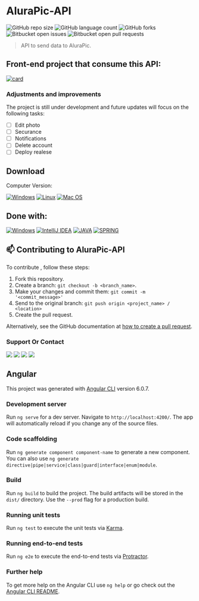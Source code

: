 # AluraPic-API

<!---Esses são exemplos. Veja https://shields.io para outras pessoas ou para personalizar este conjunto de escudos. Você pode querer incluir dependências, status do projeto e informações de licença aqui--->

![GitHub repo size](https://img.shields.io/github/repo-size/GustavoRidgue/AluraPic-API?style=for-the-badge)
![GitHub language count](https://img.shields.io/github/languages/count/GustavoRidgue/AluraPic-API?style=for-the-badge)
![GitHub forks](https://img.shields.io/github/forks/GustavoRidgue/AluraPic-API?style=for-the-badge)
![Bitbucket open issues](https://img.shields.io/bitbucket/issues/GustavoRidgue/AluraPic-API?style=for-the-badge)
![Bitbucket open pull requests](https://img.shields.io/bitbucket/pr-raw/GustavoRidgue/AluraPic-API?style=for-the-badge)

> API to send data to AluraPic.

## Front-end project that consume this API:
[![card](https://github-readme-stats.vercel.app/api/pin/?username=GustavoRidgue&repo=AluraPic)](https://github.com/GustavoRidgue/AluraPic)

### Adjustments and improvements

The project is still under development and future updates will focus on the following tasks:

- [ ] Edit photo
- [ ] Securance
- [ ] Notifications
- [ ] Delete account
- [ ] Deploy realese

## Download

Computer Version:

[![Windows](https://img.shields.io/badge/Windows-0078D6?style=for-the-badge&logo=windows&logoColor=white)](https://github.com/GustavoRidgue/AluraPic-API/releases)
[![Linux](https://img.shields.io/badge/Linux-FF6600?style=for-the-badge&logo=linux&logoColor=white)](https://github.com/GustavoRidgue/AluraPic-API/releases)
[![Mac OS](https://img.shields.io/badge/mac%20os-000000?style=for-the-badge&logo=macos&logoColor=F0F0F0)](https://github.com/GustavoRidgue/AluraPic-API/releases)

## Done with:
[![Windows](https://img.shields.io/badge/Windows-0078D6?style=for-the-badge&logo=windows&logoColor=white)](https://www.microsoft.com/pt-br/windows/get-windows-10)
[![IntelliJ IDEA](https://img.shields.io/badge/IntelliJIDEA-000000.svg?style=for-the-badge&logo=intellij-idea&logoColor=white)](https://www.jetbrains.com/pt-br/idea/)
[![JAVA](https://img.shields.io/badge/Java-ED8B00?style=for-the-badge&logo=java&logoColor=white)](https://www.java.com/en/)
[![SPRING](https://img.shields.io/badge/Spring-6DB33F?style=for-the-badge&logo=spring&logoColor=white)](https://spring.io/)


## 📫 Contributing to AluraPic-API
<!---Se o seu README for longo ou se você tiver algum processo ou etapas específicas que deseja que os contribuidores sigam, considere a criação de um arquivo CONTRIBUTING.md separado--->
To contribute <AluraPic-API>, follow these steps:

1. Fork this repository.
2. Create a branch: `git checkout -b <branch_name>`.
3. Make your changes and commit them: `git commit -m '<commit_message>'`
4. Send to the original branch: `git push origin <project_name> / <location>`
5. Create the pull request.

Alternatively, see the GitHub documentation at [how to create a pull request](https://help.github.com/en/github/collaborating-with-issues-and-pull-requests/creating-a-pull-request).

### Support Or Contact

<div> 
  <a href="https://www.facebook.com/GustavoRidgueBarbosadeOliveira" target="_blank"><img src="https://img.shields.io/badge/Facebook-1877F2?style=for-the-badge&logo=facebook&logoColor=white" target="_blank"></a>
  <a href="https://www.instagram.com/gustavo_ridgue" target="_blank"><img src="https://img.shields.io/badge/-Instagram-%23E4405F?style=for-the-badge&logo=instagram&logoColor=white" target="_blank"></a>
  <a href="https://www.linkedin.com/in/gustavo-ridgue" target="_blank"><img src="https://img.shields.io/badge/-LinkedIn-%230077B5?style=for-the-badge&logo=linkedin&logoColor=white" target="_blank"></a> 
  <a href = "mailto:gustavo.ridgue@gmail.com"><img src="https://img.shields.io/badge/Gmail-D14836?style=for-the-badge&logo=gmail&logoColor=white" target="_blank"></a>
</div>
  
  
## Angular

This project was generated with [Angular CLI](https://github.com/angular/angular-cli) version 6.0.7.

### Development server

Run `ng serve` for a dev server. Navigate to `http://localhost:4200/`. The app will automatically reload if you change any of the source files.

### Code scaffolding

Run `ng generate component component-name` to generate a new component. You can also use `ng generate directive|pipe|service|class|guard|interface|enum|module`.

### Build

Run `ng build` to build the project. The build artifacts will be stored in the `dist/` directory. Use the `--prod` flag for a production build.

### Running unit tests

Run `ng test` to execute the unit tests via [Karma](https://karma-runner.github.io).

### Running end-to-end tests

Run `ng e2e` to execute the end-to-end tests via [Protractor](http://www.protractortest.org/).

### Further help

To get more help on the Angular CLI use `ng help` or go check out the [Angular CLI README](https://github.com/angular/angular-cli/blob/master/README.md).

